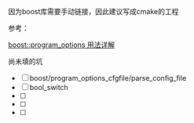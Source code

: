 因为boost库需要手动链接，因此建议写成cmake的工程

参考：

[boost::program_options 用法详解](https://blog.csdn.net/morning_color/article/details/50241987)

尚未填的坑

- [ ] boost/program_options_cfgfile/parse_config_file
- [ ] bool_switch
- [ ]
- [ ]
- [ ]